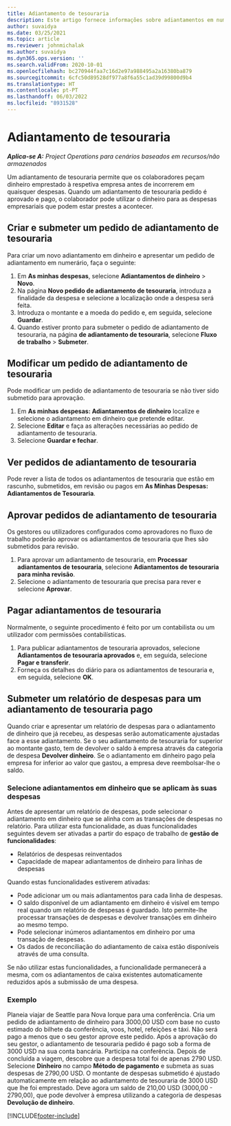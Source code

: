 ```yaml
---
title: Adiantamento de tesouraria
description: Este artigo fornece informações sobre adiantamentos em numerário.
author: suvaidya
ms.date: 03/25/2021
ms.topic: article
ms.reviewer: johnmichalak
ms.author: suvaidya
ms.dyn365.ops.version: ''
ms.search.validFrom: 2020-10-01
ms.openlocfilehash: bc270944faa7c16d2e97a988495a2a16380ba879
ms.sourcegitcommit: 6cfc50d89528df977a8f6a55c1ad39d99800d9b4
ms.translationtype: HT
ms.contentlocale: pt-PT
ms.lasthandoff: 06/03/2022
ms.locfileid: "8931528"
---
```

# <a name="cash-advance"></a>Adiantamento de tesouraria

_**Aplica-se A:** Project Operations para cenários baseados em recursos/não armazenados_

Um adiantamento de tesouraria permite que os colaboradores peçam dinheiro emprestado à respetiva empresa antes de incorrerem em quaisquer despesas. Quando um adiantamento de tesouraria pedido é aprovado e pago, o colaborador pode utilizar o dinheiro para as despesas empresariais que podem estar prestes a acontecer. 

## <a name="create-and-submit-a-cash-advance-request"></a>Criar e submeter um pedido de adiantamento de tesouraria
Para criar um novo adiantamento em dinheiro e apresentar um pedido de adiantamento em numerário, faça o seguinte: 

1. Em **As minhas despesas**, selecione **Adiantamentos de dinheiro** > **Novo**. 
2. Na página **Novo pedido de adiantamento de tesouraria**, introduza a finalidade da despesa e selecione a localização onde a despesa será feita.
3. Introduza o montante e a moeda do pedido e, em seguida, selecione **Guardar**. 
4. Quando estiver pronto para submeter o pedido de adiantamento de tesouraria, na página **de adiantamento de tesouraria**, selecione **Fluxo de trabalho** > **Submeter**.

## <a name="modify-a-cash-advance-request"></a>Modificar um pedido de adiantamento de tesouraria

Pode modificar um pedido de adiantamento de tesouraria se não tiver sido submetido para aprovação.

1. Em **As minhas despesas: Adiantamentos de dinheiro** localize e selecione o adiantamento em dinheiro que pretende editar.
2. Selecione **Editar** e faça as alterações necessárias ao pedido de adiantamento de tesouraria. 
3. Selecione **Guardar e fechar**.


## <a name="view-cash-advance-requests"></a>Ver pedidos de adiantamento de tesouraria
Pode rever a lista de todos os adiantamentos de tesouraria que estão em rascunho, submetidos, em revisão ou pagos em **As Minhas Despesas: Adiantamentos de Tesouraria**. 

## <a name="approve-cash-advance-requests"></a>Aprovar pedidos de adiantamento de tesouraria

Os gestores ou utilizadores configurados como aprovadores no fluxo de trabalho poderão aprovar os adiantamentos de tesouraria que lhes são submetidos para revisão. 

1. Para aprovar um adiantamento de tesouraria, em **Processar adiantamentos de tesouraria**, selecione **Adiantamentos de tesouraria para minha revisão**.
2. Selecione o adiantamento de tesouraria que precisa para rever e selecione **Aprovar**.  

## <a name="pay-cash-advances"></a>Pagar adiantamentos de tesouraria 
Normalmente, o seguinte procedimento é feito por um contabilista ou um utilizador com permissões contabilísticas.

1. Para publicar adiantamentos de tesouraria aprovados, selecione **Adiantamentos de tesouraria aprovados** e, em seguida, selecione **Pagar e transferir**.  
2. Forneça os detalhes do diário para os adiantamentos de tesouraria e, em seguida, selecione **OK**. 

## <a name="submit-an-expense-report-against-a-paid-cash-advance"></a>Submeter um relatório de despesas para um adiantamento de tesouraria pago 

Quando criar e apresentar um relatório de despesas para o adiantamento de dinheiro que já recebeu, as despesas serão automaticamente ajustadas face a esse adiantamento. Se o seu adiantamento de tesouraria for superior ao montante gasto, tem de devolver o saldo à empresa através da categoria de despesa **Devolver dinheiro**. Se o adiantamento em dinheiro pago pela empresa for inferior ao valor que gastou, a empresa deve reembolsar-lhe o saldo. 

### <a name="select-cash-advances-that-apply-to-your-expenses"></a>Selecione adiantamentos em dinheiro que se aplicam às suas despesas
Antes de apresentar um relatório de despesas, pode selecionar o adiantamento em dinheiro que se alinha com as transações de despesas no relatório. Para utilizar esta funcionalidade, as duas funcionalidades seguintes devem ser ativadas a partir do espaço de trabalho de **gestão de funcionalidades**:

  - Relatórios de despesas reinventados
  - Capacidade de mapear adiantamentos de dinheiro para linhas de despesas
 
 Quando estas funcionalidades estiverem ativadas:
 
  - Pode adicionar um ou mais adiantamentos para cada linha de despesas.
  - O saldo disponível de um adiantamento em dinheiro é visível em tempo real quando um relatório de despesas é guardado. Isto permite-lhe processar transações de despesas e devolver transações em dinheiro ao mesmo tempo.
  - Pode selecionar inúmeros adiantamentos em dinheiro por uma transação de despesas.
  - Os dados de reconciliação do adiantamento de caixa estão disponíveis através de uma consulta. 
 
Se não utilizar estas funcionalidades, a funcionalidade permanecerá a mesma, com os adiantamentos de caixa existentes automaticamente reduzidos após a submissão de uma despesa.

### <a name="example"></a>Exemplo 
Planeia viajar de Seattle para Nova Iorque para uma conferência. Cria um pedido de adiantamento de dinheiro para 3000,00 USD com base no custo estimado do bilhete da conferência, voos, hotel, refeições e táxi. Não será pago a menos que o seu gestor aprove este pedido. Após a aprovação do seu gestor, o adiantamento de tesouraria pedido é pago sob a forma de 3000 USD na sua conta bancária. Participa na conferência. Depois de concluída a viagem, descobre que a despesa total foi de apenas 2790 USD. Selecione **Dinheiro** no campo **Método de pagamento** e submeta as suas despesas de 2790,00 USD. O montante de despesas submetido é ajustado automaticamente em relação ao adiantamento de tesouraria de 3000 USD que lhe foi emprestado. Deve agora um saldo de 210,00 USD (3000,00 - 2790,00), que pode devolver à empresa utilizando a categoria de despesas **Devolução de dinheiro**.



[!INCLUDE[footer-include](../includes/footer-banner.md)]
